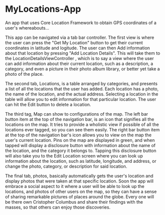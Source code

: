 # MyLocations-App
An app that uses Core Location Framework to obtain GPS coordinates of a user's whereabouts...

This app can be navigated via a tab bar controller. The first view is where the user can press the 
"Get My Location" button to get their current coordinates in latitude and logitude. The user can then Add 
information about that location by pressing "Add Location Details". This will take them to the LocationDetailsViewController
, which is to say a view where the user can add information about their current location, such as a description, a category, and
even a picture in their photo album library, or better yet take a photo of the place.

The second tab, Locations, is a table arranged by categories, and presents a list of all the locations that the user has added. Each location has a photo, the name of the location, and the actual address. Selecting a location in the table will allow you to edit information for that particular location. The user can hit the Edit button to delete a location.

The third tag, Map can show to configurations of the map. The left bar button item at the top of the navigation bar, is an icon that signifies all the locations on the map. It tries to provide a wholistic view if possible of all the locations ever tagged, so you can see them easily. The right bar button item at the top of the navigation bar's icon allows you to view on the map the user's current location.
Pins on the map are displayed in green, and when tapped will display a disclosure button with information about the name of the location,
and the category it belongs to. Tapping this disclosure button will also take you to the Edit Location screen where you can look up information about the location, such as latitude, longitude, and address, or change the photo, category, or description for said location.

The final tab, photos, basically automatically gets the user's location and display photos that were taken at that specific location.
Soon the app will embrace a social aspect to it where a user will be able to look up the locations, and photos of other users on the map, so they can have a sense of sharing remarkable pictures of places around the globe. Every one will be there own Cristopher Columbus and share their findings with the masses, so that others can enjoy those discoveries.
